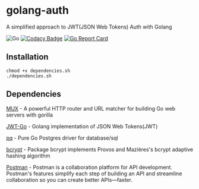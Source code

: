 # golang-auth
A simplified approach to JWT(JSON Web Tokens) Auth with Golang

![Go](https://github.com/kaiiyer/golang-auth/workflows/Go/badge.svg)
[![Codacy Badge](https://api.codacy.com/project/badge/Grade/4038414210f748bc986bd753fbcab043)](https://app.codacy.com/manual/kaiiyer47/golang-auth?utm_source=github.com&utm_medium=referral&utm_content=kaiiyer/golang-auth&utm_campaign=Badge_Grade_Dashboard)
[![Go Report Card](https://goreportcard.com/badge/github.com/kaiiyer/golang-auth)](https://goreportcard.com/report/github.com/kaiiyer/golang-auth)
## Installation
	chmod +x dependencies.sh
	./dependencies.sh

## Dependencies
[MUX](https://github.com/gorilla/mux) - A powerful HTTP router and URL matcher for building Go web servers with gorilla

[JWT-Go](github.com/dgrijalva/jwt-go) - Golang implementation of JSON Web Tokens(JWT)

[pq](https://github.com/lib/pq) - Pure Go Postgres driver for database/sql

[bcrypt](https://godoc.org/golang.org/x/crypto/bcrypt) - Package bcrypt implements Provos and Mazières's bcrypt adaptive hashing algorithm

[Postman](https://www.postman.com/) - Postman is a collaboration platform for API development. Postman's features simplify each step of building an API and streamline collaboration so you can create better APIs—faster.
